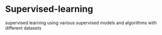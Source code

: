 # Supervised-learning
supervised learning using various supervised models and algorithms with different datasets
